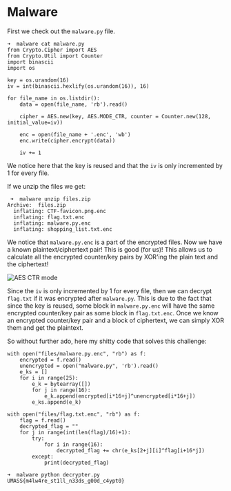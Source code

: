 # Malware

First we check out the `malware.py` file.

```
➜  malware cat malware.py
from Crypto.Cipher import AES
from Crypto.Util import Counter
import binascii
import os

key = os.urandom(16)
iv = int(binascii.hexlify(os.urandom(16)), 16)

for file_name in os.listdir():
    data = open(file_name, 'rb').read()

    cipher = AES.new(key, AES.MODE_CTR, counter = Counter.new(128, initial_value=iv))

    enc = open(file_name + '.enc', 'wb')
    enc.write(cipher.encrypt(data))

    iv += 1
```
We notice here that the key is reused and that the `iv` is only incremented by 1 for every file.

If we unzip the files we get:
```
 ➜  malware unzip files.zip
Archive:  files.zip
  inflating: CTF-favicon.png.enc     
  inflating: flag.txt.enc            
  inflating: malware.py.enc          
  inflating: shopping_list.txt.enc
```
We notice that `malware.py.enc` is a part of the encrypted files. Now we have a known plaintext/ciphertext pair!
This is good (for us)! This allows us to calculate all the encrypted counter/key pairs by XOR'ing the plain text and the ciphertext!

![AES CTR mode](https://upload.wikimedia.org/wikipedia/commons/thumb/4/4d/CTR_encryption_2.svg/1920px-CTR_encryption_2.svg.png)

Since the `iv` is only incremented by 1 for every file, then we can decrypt `flag.txt` if it was encrypted after `malware.py`. This is due to the fact that since the key is reused, some block in `malware.py.enc` will have the same encrypted counter/key pair as some block in `flag.txt.enc`. Once we know an encrypted counter/key pair and a block of ciphertext, we can simply XOR them and get the plaintext.

So without further ado, here my shitty code that solves this challenge:
```
with open("files/malware.py.enc", "rb") as f:
    encrypted = f.read()
    unencrypted = open("malware.py", 'rb').read()
    e_ks = []
    for i in range(25):
        e_k = bytearray([])
        for j in range(16):
            e_k.append(encrypted[i*16+j]^unencrypted[i*16+j])
        e_ks.append(e_k)

with open("files/flag.txt.enc", "rb") as f:
    flag = f.read()
    decrypted_flag = ""
    for j in range(int(len(flag)/16)+1):
        try:
            for i in range(16):
                decrypted_flag += chr(e_ks[2+j][i]^flag[i+16*j])
        except:
            print(decrypted_flag)
```
```
➜  malware python decrypter.py
UMASS{m4lw4re_st1ll_n33ds_g00d_c4ypt0}
```
